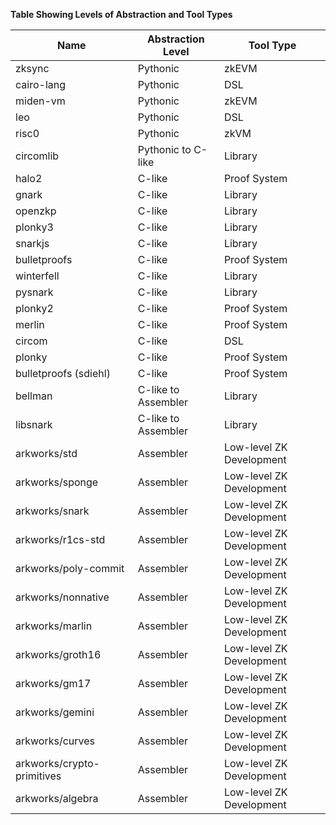 **Table Showing Levels of Abstraction and Tool Types**

| Name                | Abstraction Level | Tool Type        |
|----------------------------|----------------------------|--------------------------|
| zksync                     | Pythonic                   | zkEVM                    |
| cairo-lang                 | Pythonic                   | DSL                      |
| miden-vm                   | Pythonic                   | zkEVM                    |
| leo                        | Pythonic                   | DSL                      |
| risc0                      | Pythonic                   | zkVM                     |
| circomlib                  | Pythonic to C-like         | Library                  |
| halo2                      | C-like                     | Proof System             |
| gnark                      | C-like                     | Library                  |
| openzkp                    | C-like                     | Library                  |
| plonky3                    | C-like                     | Library                  |
| snarkjs                    | C-like                     | Library                  |
| bulletproofs               | C-like                     | Proof System             |
| winterfell                 | C-like                     | Library                  |
| pysnark                    | C-like                     | Library                  |
| plonky2                    | C-like                     | Proof System             |
| merlin                     | C-like                     | Proof System             |
| circom                     | C-like                     | DSL                      |
| plonky                     | C-like                     | Proof System             |
| bulletproofs (sdiehl)      | C-like                     | Proof System             |
| bellman                    | C-like to Assembler        | Library                  |
| libsnark                   | C-like to Assembler        | Library                  |
| arkworks/std               | Assembler                  | Low-level ZK Development |
| arkworks/sponge            | Assembler                  | Low-level ZK Development |
| arkworks/snark             | Assembler                  | Low-level ZK Development |
| arkworks/r1cs-std          | Assembler                  | Low-level ZK Development |
| arkworks/poly-commit       | Assembler                  | Low-level ZK Development |
| arkworks/nonnative         | Assembler                  | Low-level ZK Development |
| arkworks/marlin            | Assembler                  | Low-level ZK Development |
| arkworks/groth16           | Assembler                  | Low-level ZK Development |
| arkworks/gm17              | Assembler                  | Low-level ZK Development |
| arkworks/gemini            | Assembler                  | Low-level ZK Development |
| arkworks/curves            | Assembler                  | Low-level ZK Development |
| arkworks/crypto-primitives | Assembler                  | Low-level ZK Development |
| arkworks/algebra           | Assembler                  | Low-level ZK Development |


